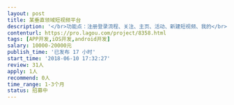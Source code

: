 ```yaml
---                
layout: post       
title: 某垂直领域短视频平台           
description: '</br>功能点：注册登录流程、关注、主页、活动、新建短视频、我的</br>参考产品：快手、抖音、秒拍等</br>队伍要求：需要有短视频或者直播平台开发经验；要是一个人Android、iOS两端都能做最好，要求开发者在深圳，周末可以驻点封闭开发。</br>'     
contenturl: https://pro.lagou.com/project/8358.html      
tags: [APP开发,iOS开发,android开发]            
salary: 10000-20000元          
publish_time: '已发布 17 小时'         
start_time: '2018-06-10 17:32:27'           
review: 31人                   
apply: 1人                   
recommend: 0人                   
time_range: 1-3个月              
status: 招募中                  
---                 
```

